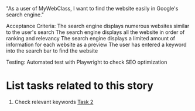 "As a user of MyWebClass, I want to find the website easily in Google's search engine."

Acceptance Criteria: The search engine displays numerous websites similar to the user's search
The search engine displays all the website in order of ranking and relevancy
The search engine displays a limited amount of information for each website as a preview
The user has entered a keyword into the search bar to find the website

Testing: Automated test with Playwright to check SEO optimization

# List tasks related to this story
1. Check relevant keywords [Task 2](Tasks/WebsiteCreateTasks2.md)
